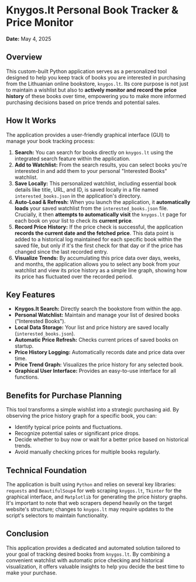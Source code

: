# Knygos.lt Personal Book Tracker & Price Monitor

**Date:** May 4, 2025

## Overview

This custom-built Python application serves as a personalized tool designed to help you keep track of books you are interested in purchasing from the Lithuanian online bookstore, `knygos.lt`. Its core purpose is not just to maintain a wishlist but also to **actively monitor and record the price history** of these books over time, empowering you to make more informed purchasing decisions based on price trends and potential sales.

## How It Works

The application provides a user-friendly graphical interface (GUI) to manage your book tracking process:

1.  **Search:** You can search for books directly on `knygos.lt` using the integrated search feature within the application.
2.  **Add to Watchlist:** From the search results, you can select books you're interested in and add them to your personal "Interested Books" watchlist.
3.  **Save Locally:** This personalized watchlist, including essential book details like title, URL, and ID, is saved locally in a file named `interested_books.json` in the application's directory.
4.  **Auto-Load & Refresh:** When you launch the application, it **automatically loads** your saved watchlist from the `interested_books.json` file. Crucially, it then **attempts to automatically visit** the `knygos.lt` page for each book on your list to check its **current price**.
5.  **Record Price History:** If the price check is successful, the application **records the current date and the fetched price**. This data point is added to a historical log maintained for each specific book within the saved file, but only if it's the first check for that day or if the price has changed since the last recorded entry.
6.  **Visualize Trends:** By accumulating this price data over days, weeks, and months, the application allows you to select any book from your watchlist and view its price history as a simple line graph, showing how its price has fluctuated over the recorded period.

## Key Features

* **Knygos.lt Search:** Directly search the bookstore from within the app.
* **Personal Watchlist:** Maintain and manage your list of desired books ("Interested Books").
* **Local Data Storage:** Your list and price history are saved locally (`interested_books.json`).
* **Automatic Price Refresh:** Checks current prices of saved books on startup.
* **Price History Logging:** Automatically records date and price data over time.
* **Price Trend Graph:** Visualizes the price history for any selected book.
* **Graphical User Interface:** Provides an easy-to-use interface for all functions.

## Benefits for Purchase Planning

This tool transforms a simple wishlist into a strategic purchasing aid. By observing the price history graph for a specific book, you can:

* Identify typical price points and fluctuations.
* Recognize potential sales or significant price drops.
* Decide whether to buy now or wait for a better price based on historical trends.
* Avoid manually checking prices for multiple books regularly.

## Technical Foundation

The application is built using `Python` and relies on several key libraries: `requests` and `BeautifulSoup4` for web scraping `knygos.lt`, `Tkinter` for the graphical interface, and `Matplotlib` for generating the price history graphs. It's important to note that web scrapers depend heavily on the target website's structure; changes to `knygos.lt` may require updates to the script's selectors to maintain functionality.

## Conclusion

This application provides a dedicated and automated solution tailored to your goal of tracking desired books from `knygos.lt`. By combining a convenient watchlist with automatic price checking and historical visualization, it offers valuable insights to help you decide the best time to make your purchase.